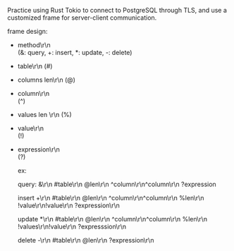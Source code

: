 Practice using Rust Tokio to connect to PostgreSQL through TLS,
and use a customized frame for server-client communication.

frame design:
- method\r\n  
	(&: query, +: insert, *: update, -: delete)
- table\r\n 
	(#)
- columns len\r\n 
	(@)
- column\r\n  
	(^)
- values len \r\n 
	(%)
- value\r\n   
	(!)
- expression\r\n  
	(?)


  ex: 
	
 	query: &\r\n #table\r\n @len\r\n ^column\r\n^column\r\n ?expression
 
	insert +\r\n #table\r\n @len\r\n ^column\r\n^column\r\n %len\r\n !value\r\n!value\r\n ?expression\r\n
 
	update *\r\n #table\r\n @len\r\n ^column\r\n^column\r\n %len\r\n !values\r\n!value\r\n ?expresssion\r\n
 
	delete -\r\n #table\r\n @len\r\n ?expression\r\n
